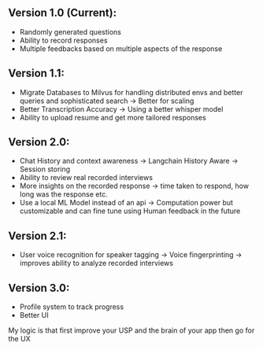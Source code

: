 ## Version 1.0 (Current):
- Randomly generated questions
- Ability to record responses
- Multiple feedbacks based on multiple aspects of the response
## Version 1.1:
-  Migrate Databases to Milvus for handling distributed envs and better queries and  sophisticated search -> Better for scaling
-  Better Transcription Accuracy -> Using a better whisper model
- Ability to upload resume and get more tailored responses 

## Version 2.0:
- Chat History and context awareness -> Langchain History Aware -> Session storing
- Ability to review real recorded interviews
- More insights on the recorded response -> time taken to respond, how long was the response etc. 
- Use a local ML Model instead of an api -> Computation power but customizable and can fine tune using Human feedback in the future
## Version 2.1:
- User voice recognition for speaker tagging -> Voice fingerprinting -> improves ability to analyze recorded interviews

## Version 3.0:
- Profile system to track progress
- Better UI

My logic is that first improve your USP and the brain of your app then go for the UX





